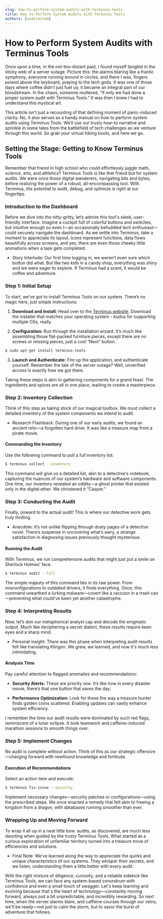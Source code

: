 ```yaml
---
slug: how-to-perform-system-audits-with-terminus-tools
title: How to Perform System Audits with Terminus Tools
authors: [undirected]
---
```



# How to Perform System Audits with Terminus Tools

Once upon a time, in the not-too-distant past, I found myself tangled in the sticky web of a server outage. Picture this: the alarms blaring like a frantic symphony, everyone running around in circles, and there I was, fingers poised above the keyboard, praying to the tech gods. It was one of those days where coffee didn’t just fuel us; it became an integral part of our bloodstream. In the chaos, someone muttered, “If only we had done a proper system audit with Terminus Tools.” It was then I knew I had to understand this mystical art.

This article isn’t just a recounting of that defining moment of panic-induced clarity. No, it also serves as a handy manual on how to perform system audits using Terminus Tools. We’ll use our trusty how-to narrative and sprinkle in some tales from the battlefield of tech challenges as we venture through this world. So grab your virtual hiking boots, and here we go.

## Setting the Stage: Getting to Know Terminus Tools

Remember that friend in high school who could effortlessly juggle math, science, arts, and athletics? Terminus Tools is like that friend but for system audits. We were once those digital wanderers, navigating bits and bytes, before realizing the power of a robust, all-encompassing tool. With Terminus, the potential to audit, debug, and optimize is right at our fingertips.

### Introduction to the Dashboard

Before we dive into the nitty-gritty, let’s admire this tool's sleek, user-friendly interface. Imagine a cockpit full of colorful buttons and switches, but intuitive enough so even I—an occasionally befuddled tech enthusiast—could securely navigate the dashboard. As we settle into Terminus, take a moment to appreciate its layout. Icons represent functions, data flows beautifully across screens, and yes, there are even those cheeky little animations when a task gets completed.

* Story Interlude: Our first time logging in, we weren’t even sure which button did what. But like two kids in a candy shop, everything was shiny and we were eager to explore. If Terminus had a scent, it would be coffee and adventure.

### Step 1: Initial Setup

To start, we've got to install Terminus Tools on our system. There’s no magic here, just simple instructions:

1. **Download and Install:** Head over to the [Terminus website](https://terminustools.com). Download the installer that matches your operating system - kudos for supporting multiple OSs, really.

2. **Configuration:** Run through the installation wizard. It’s much like assembling those flat-packed furniture pieces, except there are no screws or missing pieces, just a cool “Next” button. 

```bash
$ sudo apt-get install terminus-tools
```

3. **Launch and Authenticate:** Fire up the application, and authenticate yourself. Remember the tale of the server outage? Well, unverified access is exactly how we got there.

Taking these steps is akin to gathering components for a grand feast. The ingredients and spices are all in one place, waiting to create a masterpiece.

### Step 2: Inventory Collection

Think of this step as taking stock of our magical toolbox. We must collect a detailed inventory of the system components we intend to audit.

* Research Flashback: During one of our early audits, we found an ancient relic—a forgotten hard drive. It was like a treasure map from a pirate movie. 

#### Commanding the Inventory

Use the following command to pull a full inventory list:

```bash
$ terminus collect --inventory
```

This command will give us a detailed list, akin to a detective's notebook, capturing the nuances of our system’s hardware and software components. One time, our inventory revealed an oddity—a ghost printer that existed only in the digital ether. We christened it “Casper.”

### Step 3: Conducting the Audit

Finally, onward to the actual audit! This is where our detective work gets truly thrilling.

* Anecdote: It’s not unlike flipping through dusty pages of a detective novel. There’s suspense in uncovering what’s awry, a strange satisfaction in diagnosing issues previously thought mysterious.

#### Running the Audit

With Terminus, we run comprehensive audits that might just put a smile on Sherlock Holmes’ face.

```bash
$ terminus audit --full
```

The simple majesty of this command lies in its raw power. From misconfigurations to outdated drivers, it finds everything. Once, this command unearthed a lurking malware—covert like a raccoon in a trash can—preventing what could’ve been yet another catastrophe.

### Step 4: Interpreting Results

Now, let’s don our metaphorical analyst cap and decode the enigmatic output. Much like deciphering a secret dialect, these results require keen eyes and a sharp mind.

* Personal insight: There was this phase when interpreting audit results felt like translating Klingon. We grew, we learned, and now it's much less intimidating.

#### Analysis Time

Pay careful attention to flagged anomalies and recommendations:

- **Security Alerts:** These are priority one. It’s like how in every disaster movie, there’s that one button that saves the day.
  
- **Performance Optimization:** Look for these the way a treasure hunter finds golden coins scattered. Enabling updates can vastly enhance system efficiency.

I remember the time our audit results were dominated by such red flags, reminiscent of a lunar eclipse. It took teamwork and caffeine-induced marathon sessions to smooth things over.

### Step 5: Implement Changes

No audit is complete without action. Think of this as our strategic offensive—charging forward with newfound knowledge and fortitude.

#### Execution of Recommendations

Select an action item and execute:

```bash
$ terminus fix-issue --security
```

Implement necessary changes—security patches or configurations—using the prescribed steps. We once enacted a remedy that felt akin to freeing a kingdom from a dragon, with databases running smoother than ever.

### Wrapping Up and Moving Forward

To wrap it all up in a neat little bow: audits, as discovered, are much less daunting when guided by the trusty Terminus Tools. What started as a curious exploration of unfamiliar territory turned into a treasure trove of efficiencies and solutions. 

* Final Note: We’ve learned along the way to appreciate the quirks and unique characteristics of our systems. They whisper their secrets, and we listen, understanding them a little better with every audit.

With the right mixture of diligence, curiosity, and a reliable sidekick like Terminus Tools, we can face any system-based conundrum with confidence and even a small touch of swagger. Let's keep learning and evolving because that's the heart of technology—constantly moving forward, always just a bit unpredictable, and incredibly rewarding. So next time, when the server alarms blare, and caffeine courses through our veins, we'll be ready—not just to calm the storm, but to savor the burst of adventure that follows.